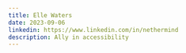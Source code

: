 ```yaml
---
title: Elle Waters
date: 2023-09-06
linkedin: https://www.linkedin.com/in/nethermind
description: Ally in accessibility
---
```

